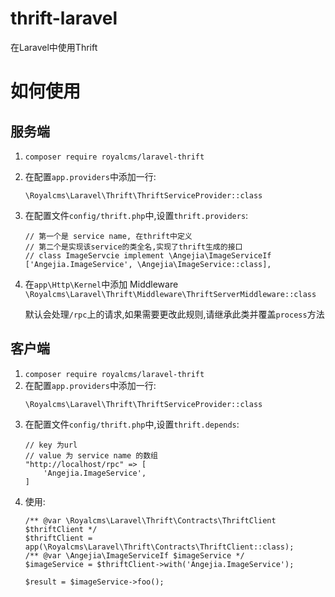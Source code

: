 # thrift-laravel

在Laravel中使用Thrift

# 如何使用

## 服务端

1. `composer require royalcms/laravel-thrift`
2. 在配置`app.providers`中添加一行:
    ````
    \Royalcms\Laravel\Thrift\ThriftServiceProvider::class
    ````
3. 在配置文件`config/thrift.php`中,设置`thrift.providers`:
    ````
    // 第一个是 service name, 在thrift中定义
    // 第二个是实现该service的类全名,实现了thrift生成的接口
    // class ImageServcie implement \Angejia\ImageServiceIf
    ['Angejia.ImageService', \Angejia\ImageService::class],
    ````
4. 在`app\Http\Kernel`中添加 Middleware `\Royalcms\Laravel\Thrift\Middleware\ThriftServerMiddleware::class`

    默认会处理`/rpc`上的请求,如果需要更改此规则,请继承此类并覆盖`process`方法

## 客户端

1. `composer require royalcms/laravel-thrift`
2. 在配置`app.providers`中添加一行:
    ````
    \Royalcms\Laravel\Thrift\ThriftServiceProvider::class
    ````
3. 在配置文件`config/thrift.php`中,设置`thrift.depends`:
    ````
    // key 为url
    // value 为 service name 的数组
    "http://localhost/rpc" => [
        'Angejia.ImageService',
    ]
    ````
4. 使用:
    ````
    /** @var \Royalcms\Laravel\Thrift\Contracts\ThriftClient $thriftClient */
    $thriftClient = app(\Royalcms\Laravel\Thrift\Contracts\ThriftClient::class);
    /** @var \Angejia\ImageServiceIf $imageService */
    $imageService = $thriftClient->with('Angejia.ImageService');
    
    $result = $imageService->foo();
    ````
